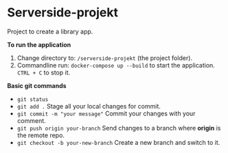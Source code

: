 # Serverside-projekt
Project to create a library app.

**To run the application**

1. Change directory to: `/serverside-projekt` (the project folder).
2. Commandline run: `docker-compose up --build` to start the application. `CTRL + C` to stop it.


**Basic git commands**

- `git status`
- `git add .` Stage all your local changes for commit.
- `git commit -m "your message"` Commit your changes with your comment.
- `git push origin your-branch` Send changes to a branch where **origin** is the remote repo.
- `git checkout -b your-new-branch` Create a new branch and switch to it.
